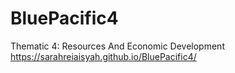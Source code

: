 # BluePacific4
Thematic 4: Resources And Economic Development
https://sarahreiaisyah.github.io/BluePacific4/
